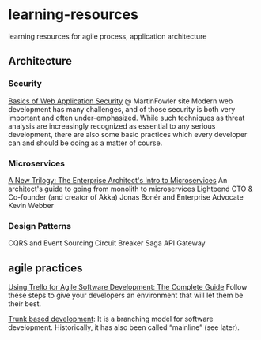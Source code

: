 # learning-resources

learning resources for agile process, application architecture

## Architecture

### Security

[Basics of Web Application Security](http://martinfowler.com/articles/web-security-basics.html) @ MartinFowler site
Modern web development has many challenges, and of those security is both very important and often under-emphasized. While such techniques as threat analysis are increasingly recognized as essential to any serious development, there are also some basic practices which every developer can and should be doing as a matter of course.

### Microservices

[A New Trilogy: The Enterprise Architect's Intro to Microservices](https://www.lightbend.com/blog/a-new-trilogy-the-enterprise-architects-intro-to-microservices)
An architect's guide to going from monolith to microservices 
Lightbend CTO & Co-founder (and creator of Akka) Jonas Bonér and Enterprise Advocate Kevin Webber

### Design Patterns

CQRS and Event Sourcing
Circuit Breaker
Saga 
API Gateway

## agile practices

[Using Trello for Agile Software Development: The Complete Guide](http://buildbettersoftware.com/trello-for-software-development) 
Follow these steps to give your developers an environment that will let them be their best. 

[Trunk based development](http://paulhammant.com/2013/04/05/what-is-trunk-based-development/):
It is a branching model for software development. Historically, it has also been called “mainline” (see later).
